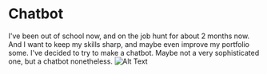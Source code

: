 # Chatbot
   I've been out of school now, and on the job hunt for about 2 months now. And I want to keep my skills sharp, and maybe even improve my portfolio some. I've decided to try to make a chatbot. Maybe not a very sophisticated one, but a chatbot nonetheless.
![Alt Text](https://img2.thejournal.ie/inline/2792085/original/?width=480&version=2792085.gif)
